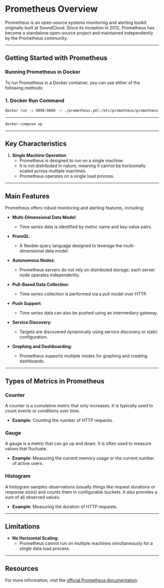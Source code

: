 # Prometheus Overview

Prometheus is an open-source systems monitoring and alerting toolkit originally built at SoundCloud. Since its inception in 2012, Prometheus has become a standalone open-source project and maintained independently by the Prometheus community.



---

## Getting Started with Prometheus

### Running Prometheus in Docker

To run Prometheus in a Docker container, you can use either of the following methods:

### 1. Docker Run Command

```bash
docker run -p 9090:9090 -v ./prometheus.yml:/etc/prometheus/prometheus.yml prom/prometheus
```
---
```bash 
docker-compose up
````
----
## Key Characteristics

1. **Single Machine Operation**:
   - Prometheus is designed to run on a single machine.
   - It is not distributed in nature, meaning it cannot be horizontally scaled across multiple machines.
   - Prometheus operates on a single load process.

---

## Main Features

Prometheus offers robust monitoring and alerting features, including:

- **Multi-Dimensional Data Model**:
  - Time series data is identified by metric name and key-value pairs.

- **PromQL**:
  - A flexible query language designed to leverage the multi-dimensional data model.

- **Autonomous Nodes**:
  - Prometheus servers do not rely on distributed storage; each server node operates independently.

- **Pull-Based Data Collection**:
  - Time series collection is performed via a pull model over HTTP.

- **Push Support**:
  - Time series data can also be pushed using an intermediary gateway.

- **Service Discovery**:
  - Targets are discovered dynamically using service discovery or static configuration.

- **Graphing and Dashboarding**:
  - Prometheus supports multiple modes for graphing and creating dashboards.

---

## Types of Metrics in Prometheus

### Counter
A counter is a cumulative metric that only increases. It is typically used to count events or conditions over time.

- **Example**: Counting the number of HTTP requests.

### Gauge
A gauge is a metric that can go up and down. It is often used to measure values that fluctuate.

- **Example**: Measuring the current memory usage or the current number of active users.

### Histogram
A histogram samples observations (usually things like request durations or response sizes) and counts them in configurable buckets. It also provides a sum of all observed values.

- **Example**: Measuring the duration of HTTP requests.

---

## Limitations

- **No Horizontal Scaling**:
  - Prometheus cannot run on multiple machines simultaneously for a single data load process.

---

## Resources

For more information, visit the [official Prometheus documentation](https://prometheus.io/docs/introduction/overview/).





